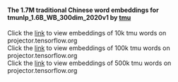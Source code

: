 #### The 1.7M traditional Chinese word embeddings for **tmunlp_1.6B_WB_300dim_2020v1** by [tmu]( http://nlp.tmu.edu.tw/word2vec/index.html)
Click the [link](https://projector.tensorflow.org/?config=https://raw.githubusercontent.com/sekewei/projector_config/master/tw_embedding/tmunlp_1.6B_WB_300dim_2020v1_10k_projector_config.json) to view embeddings of 10k tmu words on projector.tensorflow.org  
Click the [link](https://projector.tensorflow.org/?config=https://raw.githubusercontent.com/sekewei/projector_config/master/tw_embedding/tmunlp_1.6B_WB_300dim_2020v1_100k_projector_config.json) to view embeddings of 100k tmu words on projector.tensorflow.org  
Click the [link](https://projector.tensorflow.org/?config=https://raw.githubusercontent.com/sekewei/projector_config/master/tw_embedding/tmunlp_1.6B_WB_300dim_2020v1_500k_projector_config.json) to view embeddings of 500k tmu words on projector.tensorflow.org  
